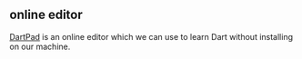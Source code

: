 ## online editor

[DartPad](https://dartpad.dev/?) is an online editor which we can use to learn Dart without installing on our machine.